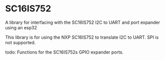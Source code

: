 # SC16IS752
A library for interfacing with the SC16IS752 I2C to UART and port expander using an esp32

This library is for using the NXP SC16IS752 to translate I2C to UART. SPI is not supported. 

todo: Functions for the SC16IS752s GPIO expander ports.
